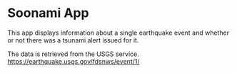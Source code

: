 Soonami App
===========

This app displays information about a single earthquake event and
whether or not there was a tsunami alert issued for it. 


The data is retrieved from the USGS service.
https://earthquake.usgs.gov/fdsnws/event/1/

